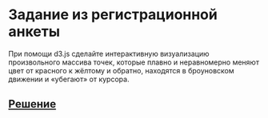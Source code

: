 Заданиe из регистрационной анкеты
===

При помощи d3.js сделайте интерактивную визуализацию произвольного массива точек, которые плавно и неравномерно меняют цвет от красного к жёлтому и обратно, находятся в броуновском движении и «убегают» от курсора.

[Решение](http://semigradsky.github.io/yandex-shri/Register/Dots/)
---